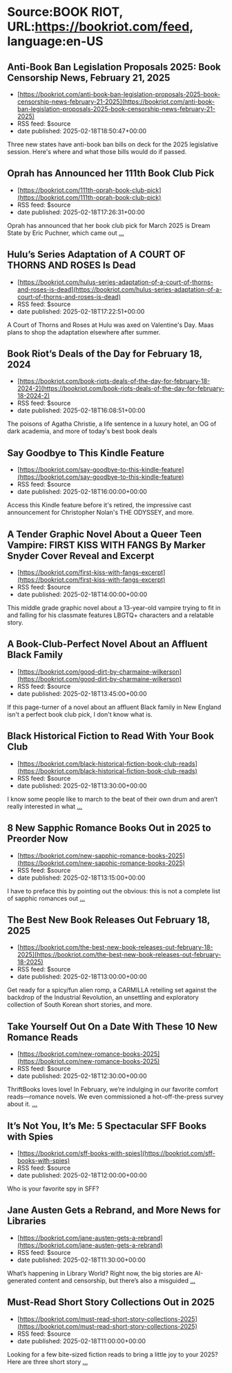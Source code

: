 # Source:BOOK RIOT, URL:https://bookriot.com/feed, language:en-US

## Anti-Book Ban Legislation Proposals 2025: Book Censorship News, February 21, 2025
 - [https://bookriot.com/anti-book-ban-legislation-proposals-2025-book-censorship-news-february-21-2025](https://bookriot.com/anti-book-ban-legislation-proposals-2025-book-censorship-news-february-21-2025)
 - RSS feed: $source
 - date published: 2025-02-18T18:50:47+00:00

Three new states have anti-book ban bills on deck for the 2025 legislative session. Here's where and what those bills would do if passed.

## Oprah has Announced her 111th Book Club Pick
 - [https://bookriot.com/111th-oprah-book-club-pick](https://bookriot.com/111th-oprah-book-club-pick)
 - RSS feed: $source
 - date published: 2025-02-18T17:26:31+00:00

Oprah has announced that her book club pick for March 2025 is Dream State by Eric Puchner, which came out <a class="read-more" href="https://bookriot.com/111th-oprah-book-club-pick/">...</a>

## Hulu’s Series Adaptation of A COURT OF THORNS AND ROSES Is Dead
 - [https://bookriot.com/hulus-series-adaptation-of-a-court-of-thorns-and-roses-is-dead](https://bookriot.com/hulus-series-adaptation-of-a-court-of-thorns-and-roses-is-dead)
 - RSS feed: $source
 - date published: 2025-02-18T17:22:51+00:00

A Court of Thorns and Roses at Hulu was axed on Valentine's Day. Maas plans to shop the adaptation elsewhere after summer.

## Book Riot’s Deals of the Day for February 18, 2024
 - [https://bookriot.com/book-riots-deals-of-the-day-for-february-18-2024-2](https://bookriot.com/book-riots-deals-of-the-day-for-february-18-2024-2)
 - RSS feed: $source
 - date published: 2025-02-18T16:08:51+00:00

The poisons of Agatha Christie, a life sentence in a luxury hotel, an OG of dark academia, and more of today's best book deals

## Say Goodbye to This Kindle Feature
 - [https://bookriot.com/say-goodbye-to-this-kindle-feature](https://bookriot.com/say-goodbye-to-this-kindle-feature)
 - RSS feed: $source
 - date published: 2025-02-18T16:00:00+00:00

Access this Kindle feature before it's retired, the impressive cast announcement for Christopher Nolan's THE ODYSSEY, and more.

## A Tender Graphic Novel About a Queer Teen Vampire: FIRST KISS WITH FANGS By Marker Snyder Cover Reveal and Excerpt
 - [https://bookriot.com/first-kiss-with-fangs-excerpt](https://bookriot.com/first-kiss-with-fangs-excerpt)
 - RSS feed: $source
 - date published: 2025-02-18T14:00:00+00:00

This middle grade graphic novel about a 13-year-old vampire trying to fit in and falling for his classmate features LBGTQ+ characters and a relatable story.

## A Book-Club-Perfect Novel About an Affluent Black Family
 - [https://bookriot.com/good-dirt-by-charmaine-wilkerson](https://bookriot.com/good-dirt-by-charmaine-wilkerson)
 - RSS feed: $source
 - date published: 2025-02-18T13:45:00+00:00

If this page-turner of a novel about an affluent Black family in New England isn't a perfect book club pick, I don't know what is.

## Black Historical Fiction to Read With Your Book Club
 - [https://bookriot.com/black-historical-fiction-book-club-reads](https://bookriot.com/black-historical-fiction-book-club-reads)
 - RSS feed: $source
 - date published: 2025-02-18T13:30:00+00:00

I know some people like to march to the beat of their own drum and aren&#8217;t really interested in what <a class="read-more" href="https://bookriot.com/black-historical-fiction-book-club-reads/">...</a>

## 8 New Sapphic Romance Books Out in 2025 to Preorder Now
 - [https://bookriot.com/new-sapphic-romance-books-2025](https://bookriot.com/new-sapphic-romance-books-2025)
 - RSS feed: $source
 - date published: 2025-02-18T13:15:00+00:00

I have to preface this by pointing out the obvious: this is not a complete list of sapphic romances out <a class="read-more" href="https://bookriot.com/new-sapphic-romance-books-2025/">...</a>

## The Best New Book Releases Out February 18, 2025
 - [https://bookriot.com/the-best-new-book-releases-out-february-18-2025](https://bookriot.com/the-best-new-book-releases-out-february-18-2025)
 - RSS feed: $source
 - date published: 2025-02-18T13:00:00+00:00

Get ready for a spicy/fun alien romp, a CARMILLA retelling set against the backdrop of the Industrial Revolution, an unsettling and exploratory collection of South Korean short stories, and more.

## Take Yourself Out On a Date With These 10 New Romance Reads
 - [https://bookriot.com/new-romance-books-2025](https://bookriot.com/new-romance-books-2025)
 - RSS feed: $source
 - date published: 2025-02-18T12:30:00+00:00

ThriftBooks loves love! In February, we’re indulging in our favorite comfort reads—romance novels. We even commissioned a hot-off-the-press survey about it. <a class="read-more" href="https://bookriot.com/new-romance-books-2025/">...</a>

## It’s Not You, It’s Me: 5 Spectacular SFF Books with Spies
 - [https://bookriot.com/sff-books-with-spies](https://bookriot.com/sff-books-with-spies)
 - RSS feed: $source
 - date published: 2025-02-18T12:00:00+00:00

Who is your favorite spy in SFF?

## Jane Austen Gets a Rebrand, and More News for Libraries
 - [https://bookriot.com/jane-austen-gets-a-rebrand](https://bookriot.com/jane-austen-gets-a-rebrand)
 - RSS feed: $source
 - date published: 2025-02-18T11:30:00+00:00

What&#8217;s happening in Library World? Right now, the big stories are AI-generated content and censorship, but there&#8217;s also a misguided <a class="read-more" href="https://bookriot.com/jane-austen-gets-a-rebrand/">...</a>

## Must-Read Short Story Collections Out in 2025
 - [https://bookriot.com/must-read-short-story-collections-2025](https://bookriot.com/must-read-short-story-collections-2025)
 - RSS feed: $source
 - date published: 2025-02-18T11:00:00+00:00

Looking for a few bite-sized fiction reads to bring a little joy to your 2025? Here are three short story <a class="read-more" href="https://bookriot.com/must-read-short-story-collections-2025/">...</a>

